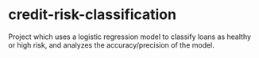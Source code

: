 # credit-risk-classification
Project which uses a logistic regression model to classify loans as healthy or high risk, and analyzes the accuracy/precision of the model.
